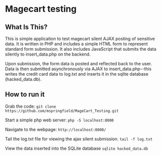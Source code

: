 # Magecart testing

## What Is This?

This is simple application to test magecart silent AJAX posting of sensitive data. It is written in PHP and includes a simple HTML form to represent standard form submission. It also includes JavaScript that submits the data silently to insert_data.php on the backend.

Upon submission, the form data is posted and reflected back to the
user. Data is then submitted asynchronously via AJAX to insert_data.php--this
writes the credit card data to log.txt and inserts it in the sqlite database
(hacked_data.db). 

## How to run it
Grab the code:
`git clone https://github.com/mspringfield/MageCart_Testing.git`

Start a simple php web server:
`php -S localhost:8000`

Navigate to the webpage:
`http://localhost:8000/`

Tail the log.txt file for viewing the ajax silent submission.
`tail -f log.txt`

View the data inserted into the SQLite database
`sqlite hacked_data.db`

